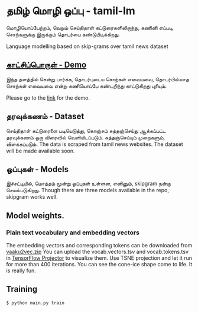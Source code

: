 # தமிழ் மொழி ஒப்பு - tamil-lm
மொழியொப்பேற்றம், வெறும் செய்திதாள் கட்டுரைகளிலிருந்து, கணினி எப்படி சொற்களுக்கு இருக்கும் தொடர்பை கண்டுபிடிக்கிறது.

Language modelling based on skip-grams over tamil news dataset

## [காட்சிப்பொருள் - Demo](http://w2v.kaatchi.cheyyarivu.org/)
இந்த தளத்தில் சென்று பார்க்க, தொடர்புடைய சொற்கள் எவையவை, தொடர்பில்லாத சொற்கள் எவையவை என்று கணியொப்பே கண்டறிந்து காட்டுகிறது புரியும்.

Please go to the [link](http://w2v.kaatchi.cheyyarivu.org/) for the demo.

## தரவுக்கணம் - Dataset
செய்திதாள் கட்டுரைளை படியெடுத்து, கொஞ்சம் சுத்தஞ்செய்து ஆக்கப்பட்ட தரவுக்கணம் ஒரு விரைவில் வெளியிடப்படும். சுத்தஞ்செய்யும் முறைகளும், விளக்கப்படும்.
The data is scraped from tamil news websites. The dataset will be made available soon. 

## ஒப்புகள் - Models
இச்சட்டியில், மொத்தம் மூன்று ஒப்புகள் உள்ளன, எனினும், skipgram நன்கு செயல்படுகிறது. 
Though there are three models available in the repo, skipgram works well.

## Model weights.
### Plain text vocabulary and embedding vectors
The embedding vectors and corresponding tokens can be downloaded from [vaaku2vec.zip](https://drive.google.com/open?id=1G3FM2paj9JaX-zsg0yDWxAHGrlxnjROy)
You can upload the vocab.vectors.tsv and vocab.tokens.tsv in [TensorFlow Projector](projector.tensorflow.org) to visualize them. Use TSNE projection and let it run for more than 400 iterations. You can see the cone-ice shape come to life. It is really fun. 

## Training
    $ python main.py train
  
